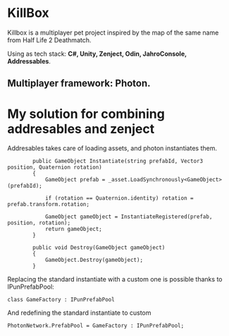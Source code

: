 # KillBox
Killbox is a multiplayer pet project inspired by the map of the same name from Half Life 2 Deathmatch.

Using as tech stack: __C#, Unity, Zenject, Odin, JahroConsole, Addressables__.

Multiplayer framework: __Photon__.
------------------
# My solution for combining addresables and zenject
Addresables takes care of loading assets, and photon instantiates them.

```
        public GameObject Instantiate(string prefabId, Vector3 position, Quaternion rotation)
        {
            GameObject prefab = _asset.LoadSynchronously<GameObject>(prefabId);

            if (rotation == Quaternion.identity) rotation = prefab.transform.rotation;

            GameObject gameObject = InstantiateRegistered(prefab, position, rotation);
            return gameObject;
        }

        public void Destroy(GameObject gameObject)
        {
            GameObject.Destroy(gameObject);
        }
```
Replacing the standard instantiate with a custom one is possible thanks to IPunPrefabPool:

```
class GameFactory : IPunPrefabPool
```
And redefining the standard instantiate to custom

```
PhotonNetwork.PrefabPool = GameFactory : IPunPrefabPool;
```
